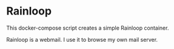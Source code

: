 # Rainloop

This docker-compose script creates a simple Rainloop container.

Rainloop is a webmail. I use it to browse my own mail server.
